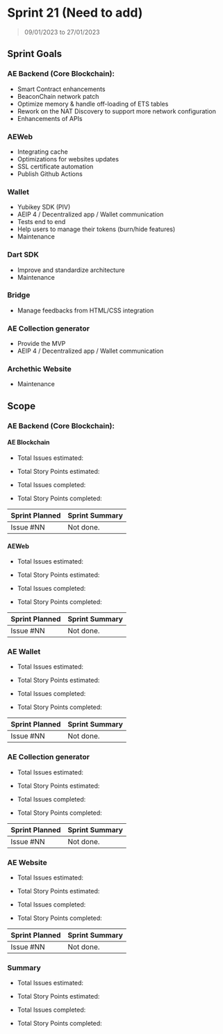 # Sprint 21 (Need to add)

> 09/01/2023 to 27/01/2023

## Sprint Goals

### AE Backend (Core Blockchain):
- Smart Contract enhancements
- BeaconChain network patch
- Optimize memory & handle off-loading of ETS tables
- Rework on the NAT Discovery to support more network configuration
- Enhancements of APIs

### AEWeb
- Integrating cache 
- Optimizations for websites updates
- SSL certificate automation
- Publish Github Actions

### Wallet
- Yubikey SDK (PIV)
- AEIP 4 / Decentralized app / Wallet communication
- Tests end to end
- Help users to manage their tokens (burn/hide features)
- Maintenance

### Dart SDK
- Improve and standardize architecture
- Maintenance

### Bridge
- Manage feedbacks from HTML/CSS integration

### AE Collection generator
- Provide the MVP
- AEIP 4 / Decentralized app / Wallet communication

### Archethic Website
- Maintenance

## Scope

### AE Backend (Core Blockchain):

#### AE Blockchain

- Total Issues estimated: 
- Total Story Points estimated: 

- Total Issues completed: 
- Total Story Points completed: 

| Sprint Planned | Sprint Summary |
| -------------- | -------------- |
| Issue #NN      | Not done.      |

#### AEWeb

- Total Issues estimated: 
- Total Story Points estimated: 

- Total Issues completed: 
- Total Story Points completed: 
  
| Sprint Planned | Sprint Summary |
| -------------- | -------------- |
| Issue #NN      | Not done.      |

### AE Wallet

- Total Issues estimated: 
- Total Story Points estimated: 

- Total Issues completed: 
- Total Story Points completed: 

| Sprint Planned | Sprint Summary |
| -------------- | -------------- |
| Issue #NN      | Not done.      |

### AE Collection generator

- Total Issues estimated: 
- Total Story Points estimated: 

- Total Issues completed: 
- Total Story Points completed: 

| Sprint Planned | Sprint Summary |
| -------------- | -------------- |
| Issue #NN      | Not done.      |

### AE Website 

- Total Issues estimated: 
- Total Story Points estimated: 

- Total Issues completed: 
- Total Story Points completed: 

| Sprint Planned | Sprint Summary |
| -------------- | -------------- |
| Issue #NN      | Not done.      |

### Summary

- Total Issues estimated: 
- Total Story Points estimated: 

- Total Issues completed: 
- Total Story Points completed: 
